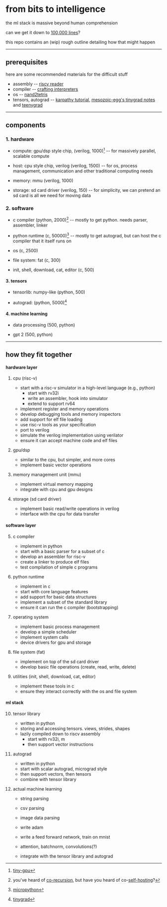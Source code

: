 # from bits to intelligence

the ml stack is massive beyond human comprehension

can we get it down to [100,000 lines](https://supaiku.com/from-bits-to-intelligence)?

this repo contains an (wip) rough outline detailing how that might happen

---

## prerequisites

here are some recommended materials for the difficult stuff

- assembly -- [riscv reader](http://riscvbook.com/)
- compiler -- [crafting interpreters](https://craftinginterpreters.com/)
- os -- [nand2tetris](https://www.nand2tetris.org/)
- tensors, autograd -- [karpathy tutorial](https://www.youtube.com/watch?v=vmj-3s1tku0), [mesozoic-egg's tinygrad notes](https://github.com/mesozoic-egg/tinygrad-notes) and [teenygrad](https://github.com/tinygrad/teenygrad)

---

## components

### 1. hardware

- compute: gpu/dsp style chip, (verilog, 1000)[^1] -- for massively parallel, scalable compute

- host: cpu style chip, verilog (verilog, 1500) -- for os, process management, communication and other traditional computing needs

- memory: mmu (verilog, 1000)

- storage: sd card driver (verilog, 150) -- for simplicity, we can pretend an sd card is all we need for moving data

### 2. software

- c compiler (python, 2000)[^2] -- mostly to get python. needs parser, assembler, linker

- python runtime (c, 50000)[^3] -- mostly to get autograd, but can host the c compiler that it itself runs on

- os (c, 2500) 

- file system: fat (c, 300)

- init, shell, download, cat, editor (c, 500)


#### 3. tensors

- tensorlib: numpy-like (python, 500)

- autograd: (python, 5000)[^4]

#### 4. machine learning

- data processing (500, python)

- gpt 2 (500, python)


---

## how they fit together

#### hardware layer

1. cpu (risc-v)
    - start with a risc-v simulator in a high-level language (e.g., python)
        - start with rv32i
        - write an assembler, hook into simulator
        - extend to support rv64
    - implement register and memory operations
    - develop debugging tools and memory inspectors
    - add support for elf file loading
    - use risc-v tools as your specification
    - port to verilog
    - simulate the verilog implementation using verilator
    - ensure it can accept machine code and elf files

2. gpu/dsp
   - similar to the cpu, but simpler, and more cores
   - implement basic vector operations

3. memory management unit (mmu)
   - implement virtual memory mapping
   - integrate with cpu and gpu designs

4. storage (sd card driver)
   - implement basic read/write operations in verilog
   - interface with the cpu for data transfer

#### software layer

5. c compiler
   - implement in python
   - start with a basic parser for a subset of c
   - develop an assembler for risc-v
   - create a linker to produce elf files
   - test compilation of simple c programs

6. python runtime
   - implement in c
   - start with core language features
   - add support for basic data structures
   - implement a subset of the standard library
   - ensure it can run the c compiler (bootstrapping)

7. operating system
   - implement basic process management
   - develop a simple scheduler
   - implement system calls
   - device drivers for gpu and storage

8. file system (fat)
   - implement on top of the sd card driver
   - develop basic file operations (create, read, write, delete)

9. utilities (init, shell, download, cat, editor)
   - implement these tools in c
   - ensure they interact correctly with the os and file system

#### ml stack

10. tensor library
    - written in python
    - storing and accessing tensors. views, strides, shapes
    - lazily compiled down to riscv assembly
        - start with rv32i, m
        - then support vector instructions

11. autograd
    - written in python
    - start with scalar autograd, micrograd style
    - then support vectors, then tensors
    - combine with tensor library

12. actual machine learning
    - string parsing
    - csv parsing
    - image data parsing

    - write adam 
    - write a feed forward network, train on mnist
    - attention, batchnorm, convolutions(?)
    - integrate with the tensor library and autograd

[^1]: [tiny-gpu](https://github.com/adam-maj/tiny-gpu)

[^2]: you've heard of [co-recursion](https://en.wikipedia.org/wiki/corecursion#:~:text=put%19simply%2c%20corecursive%20algorithms%20use,produce%20further%20bits%20of%20data.), but have you heard of co-[self-hosting](https://en.wikipedia.org/wiki/self-hosting_(compilers))?

[^3]: [micropython](https://github.com/micropython/micropython)

[^4]: [tinygrad](https://github.com/tinygrad/tinygrad)
